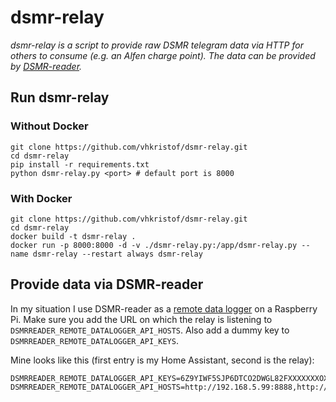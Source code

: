 
# dsmr-relay
*dsmr-relay is a script to provide raw DSMR telegram data via HTTP for others to consume (e.g. an Alfen charge point). The data can be provided by [DSMR-reader](https://github.com/dsmrreader/dsmr-reader).*

## Run dsmr-relay
### Without Docker

    git clone https://github.com/vhkristof/dsmr-relay.git
    cd dsmr-relay
    pip install -r requirements.txt
    python dsmr-relay.py <port> # default port is 8000

### With Docker

    git clone https://github.com/vhkristof/dsmr-relay.git
    cd dsmr-relay
    docker build -t dsmr-relay .
    docker run -p 8000:8000 -d -v ./dsmr-relay.py:/app/dsmr-relay.py --name dsmr-relay --restart always dsmr-relay


## Provide data via DSMR-reader
In my situation I use DSMR-reader as a [remote data logger](https://github.com/xirixiz/dsmr-reader-docker?tab=readme-ov-file#remote-dsmr-datalogger---api_client) on a Raspberry Pi.
Make sure you add the URL on which the relay is listening to `DSMRREADER_REMOTE_DATALOGGER_API_HOSTS`. Also add a dummy key to `DSMRREADER_REMOTE_DATALOGGER_API_KEYS`.

Mine looks like this (first entry is my Home Assistant, second is the relay):   

    DSMRREADER_REMOTE_DATALOGGER_API_KEYS=6Z9YIWF5SJP6DTCO2DWGL82FXXXXXXXOXFN5UCCG0TNOHYYLFOVS1TI5S9VTW,bla
    DSMRREADER_REMOTE_DATALOGGER_API_HOSTS=http://192.168.5.99:8888,http://192.168.5.108:8000



